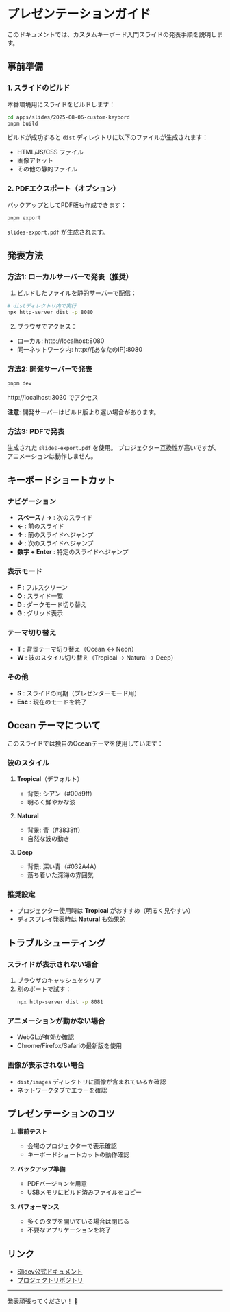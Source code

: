 # プレゼンテーションガイド

このドキュメントでは、カスタムキーボード入門スライドの発表手順を説明します。

## 事前準備

### 1. スライドのビルド

本番環境用にスライドをビルドします：

```bash
cd apps/slides/2025-08-06-custom-keybord
pnpm build
```

ビルドが成功すると `dist` ディレクトリに以下のファイルが生成されます：
- HTML/JS/CSS ファイル
- 画像アセット
- その他の静的ファイル

### 2. PDFエクスポート（オプション）

バックアップとしてPDF版も作成できます：

```bash
pnpm export
```

`slides-export.pdf` が生成されます。

## 発表方法

### 方法1: ローカルサーバーで発表（推奨）

1. ビルドしたファイルを静的サーバーで配信：

```bash
# distディレクトリ内で実行
npx http-server dist -p 8080
```

2. ブラウザでアクセス：
- ローカル: http://localhost:8080
- 同一ネットワーク内: http://[あなたのIP]:8080

### 方法2: 開発サーバーで発表

```bash
pnpm dev
```

http://localhost:3030 でアクセス

**注意**: 開発サーバーはビルド版より遅い場合があります。

### 方法3: PDFで発表

生成された `slides-export.pdf` を使用。
プロジェクター互換性が高いですが、アニメーションは動作しません。

## キーボードショートカット

### ナビゲーション
- **スペース** / **→** : 次のスライド
- **←** : 前のスライド
- **↑** : 前のスライドへジャンプ
- **↓** : 次のスライドへジャンプ
- **数字 + Enter** : 特定のスライドへジャンプ

### 表示モード
- **F** : フルスクリーン
- **O** : スライド一覧
- **D** : ダークモード切り替え
- **G** : グリッド表示

### テーマ切り替え
- **T** : 背景テーマ切り替え（Ocean ↔ Neon）
- **W** : 波のスタイル切り替え（Tropical → Natural → Deep）

### その他
- **S** : スライドの同期（プレゼンターモード用）
- **Esc** : 現在のモードを終了

## Ocean テーマについて

このスライドでは独自のOceanテーマを使用しています：

### 波のスタイル

1. **Tropical**（デフォルト）
   - 背景: シアン（#00d9ff）
   - 明るく鮮やかな波

2. **Natural**
   - 背景: 青（#3838ff）
   - 自然な波の動き

3. **Deep**
   - 背景: 深い青（#032A4A）
   - 落ち着いた深海の雰囲気

### 推奨設定

- プロジェクター使用時は **Tropical** がおすすめ（明るく見やすい）
- ディスプレイ発表時は **Natural** も効果的

## トラブルシューティング

### スライドが表示されない場合

1. ブラウザのキャッシュをクリア
2. 別のポートで試す：
   ```bash
   npx http-server dist -p 8081
   ```

### アニメーションが動かない場合

- WebGLが有効か確認
- Chrome/Firefox/Safariの最新版を使用

### 画像が表示されない場合

- `dist/images` ディレクトリに画像が含まれているか確認
- ネットワークタブでエラーを確認

## プレゼンテーションのコツ

1. **事前テスト**
   - 会場のプロジェクターで表示確認
   - キーボードショートカットの動作確認

2. **バックアップ準備**
   - PDFバージョンを用意
   - USBメモリにビルド済みファイルをコピー

3. **パフォーマンス**
   - 多くのタブを開いている場合は閉じる
   - 不要なアプリケーションを終了

## リンク

- [Slidev公式ドキュメント](https://sli.dev)
- [プロジェクトリポジトリ](https://github.com/mozumasu/my-slides)

---

発表頑張ってください！ 🚀